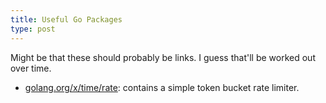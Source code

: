 ```yaml
---
title: Useful Go Packages
type: post
---
```

Might be that these should probably be links.  I guess that'll be worked out over time.

- [golang.org/x/time/rate](https://pkg.go.dev/golang.org/x/time/rate#Limiter): contains a simple token bucket rate limiter.

